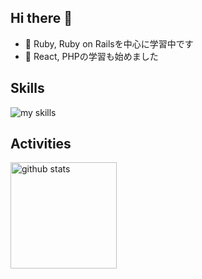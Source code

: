 ## Hi there 👋

- 🌱 Ruby, Ruby on Railsを中心に学習中です
- 🌱 React, PHPの学習も始めました

## Skills
<img alt="my skills" src="https://skillicons.dev/icons?theme=dark&perline=7&i=html,css,js,ruby,rails,react,php,docker,githubactions" />



## Activities
<div align="left"> 
  <img alt="github stats" height="170px" src="https://github-readme-stats.vercel.app/api/top-langs/?username=minamimishima&count_private=true&theme=light&layout=compact" />
</div>

<!--
  <img alt="Top Langs" height="170px" src="https://github-readme-stats.vercel.app/api?username=minamimishima&theme=light&layout=compact" />
-->

<!--
**minamimishima/minamimishima** is a ✨ _special_ ✨ repository because its `README.md` (this file) appears on your GitHub profile.

Here are some ideas to get you started:

- 🔭 I’m currently working on ...
- 🌱 I’m currently learning ...
- 👯 I’m looking to collaborate on ...
- 🤔 I’m looking for help with ...
- 💬 Ask me about ...
- 📫 How to reach me: ...
- 😄 Pronouns: ...
- ⚡ Fun fact: ...
-->
